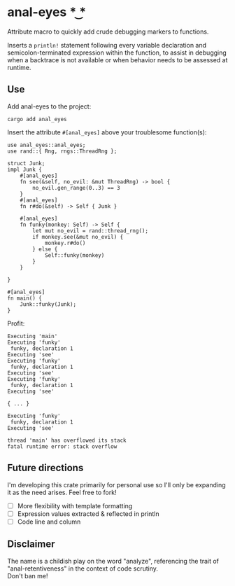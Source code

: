 
# anal-eyes  \* ͜\*
Attribute macro to quickly add crude debugging markers to functions. <br>

Inserts a `println!` statement following every variable declaration
and semicolon-terminated expression within the function, to assist in debugging
when a backtrace is not available or when behavior needs to be assessed at runtime.

## Use
Add anal-eyes to the project:
```
cargo add anal_eyes
```
Insert the attribute `#[anal_eyes]` above your troublesome function(s):
```
use anal_eyes::anal_eyes;
use rand::{ Rng, rngs::ThreadRng };

struct Junk;
impl Junk {
    #[anal_eyes]
    fn see(&self, no_evil: &mut ThreadRng) -> bool {
        no_evil.gen_range(0..3) == 3
    }
    #[anal_eyes]
    fn r#do(&self) -> Self { Junk }

    #[anal_eyes]
    fn funky(monkey: Self) -> Self {
        let mut no_evil = rand::thread_rng();
        if monkey.see(&mut no_evil) {
            monkey.r#do()
        } else {
            Self::funky(monkey)
        }
    }

}

#[anal_eyes]
fn main() {
    Junk::funky(Junk);
}

```
Profit:
```
Executing 'main'
Executing 'funky'
 funky, declaration 1
Executing 'see'
Executing 'funky'
 funky, declaration 1
Executing 'see'
Executing 'funky'
 funky, declaration 1
Executing 'see'

{ ... }

Executing 'funky'
 funky, declaration 1
Executing 'see'

thread 'main' has overflowed its stack
fatal runtime error: stack overflow

```

## Future directions
I'm developing this crate primarily for personal use so I'll only be expanding it
as the need arises. Feel free to fork!
- [ ] More flexibility with template formatting
- [ ] Expression values extracted & reflected in println
- [ ] Code line and column

## Disclaimer
The name is a childish play on the word "analyze", referencing the trait of 
"anal-retentiveness" in the context of code scrutiny. <br> Don't ban me!
